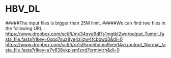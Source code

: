 # HBV_DL

#####The input files is bigger than 25M limit.
#####We can find two files in the following URL : 
https://www.dropbox.com/scl/fi/mx34qvq9dl7s1mgtkt2wq/output_Tumor_fasta_file.fasta?rlkey=0xpq7suz8ye4ziizw4fcbbwd3&dl=0 
https://www.dropbox.com/scl/fi/ro1s9spnhhdmn9vee14vk/output_Normal_fasta_file.fasta?rlkey=a7v638vkpism1zvd7ormivtrh&dl=0
